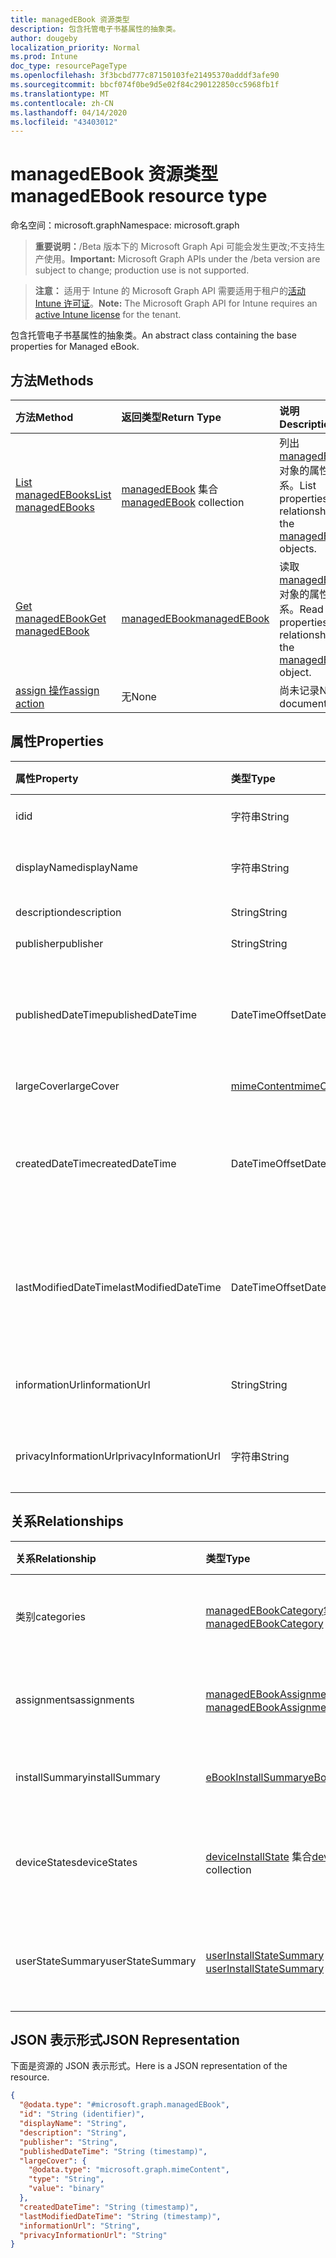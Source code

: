 ```yaml
---
title: managedEBook 资源类型
description: 包含托管电子书基属性的抽象类。
author: dougeby
localization_priority: Normal
ms.prod: Intune
doc_type: resourcePageType
ms.openlocfilehash: 3f3bcbd777c87150103fe21495370adddf3afe90
ms.sourcegitcommit: bbcf074f0be9d5e02f84c290122850cc5968fb1f
ms.translationtype: MT
ms.contentlocale: zh-CN
ms.lasthandoff: 04/14/2020
ms.locfileid: "43403012"
---
```

# <a name="managedebook-resource-type"></a><span data-ttu-id="56bc0-103">managedEBook 资源类型</span><span class="sxs-lookup"><span data-stu-id="56bc0-103">managedEBook resource type</span></span>

<span data-ttu-id="56bc0-104">命名空间：microsoft.graph</span><span class="sxs-lookup"><span data-stu-id="56bc0-104">Namespace: microsoft.graph</span></span>

> <span data-ttu-id="56bc0-105">**重要说明：**/Beta 版本下的 Microsoft Graph Api 可能会发生更改;不支持生产使用。</span><span class="sxs-lookup"><span data-stu-id="56bc0-105">**Important:** Microsoft Graph APIs under the /beta version are subject to change; production use is not supported.</span></span>

> <span data-ttu-id="56bc0-106">**注意：** 适用于 Intune 的 Microsoft Graph API 需要适用于租户的[活动 Intune 许可证](https://go.microsoft.com/fwlink/?linkid=839381)。</span><span class="sxs-lookup"><span data-stu-id="56bc0-106">**Note:** The Microsoft Graph API for Intune requires an [active Intune license](https://go.microsoft.com/fwlink/?linkid=839381) for the tenant.</span></span>

<span data-ttu-id="56bc0-107">包含托管电子书基属性的抽象类。</span><span class="sxs-lookup"><span data-stu-id="56bc0-107">An abstract class containing the base properties for Managed eBook.</span></span>

## <a name="methods"></a><span data-ttu-id="56bc0-108">方法</span><span class="sxs-lookup"><span data-stu-id="56bc0-108">Methods</span></span>
|<span data-ttu-id="56bc0-109">方法</span><span class="sxs-lookup"><span data-stu-id="56bc0-109">Method</span></span>|<span data-ttu-id="56bc0-110">返回类型</span><span class="sxs-lookup"><span data-stu-id="56bc0-110">Return Type</span></span>|<span data-ttu-id="56bc0-111">说明</span><span class="sxs-lookup"><span data-stu-id="56bc0-111">Description</span></span>|
|:---|:---|:---|
|[<span data-ttu-id="56bc0-112">List managedEBooks</span><span class="sxs-lookup"><span data-stu-id="56bc0-112">List managedEBooks</span></span>](../api/intune-books-managedebook-list.md)|<span data-ttu-id="56bc0-113">[managedEBook](../resources/intune-books-managedebook.md) 集合</span><span class="sxs-lookup"><span data-stu-id="56bc0-113">[managedEBook](../resources/intune-books-managedebook.md) collection</span></span>|<span data-ttu-id="56bc0-114">列出 [managedEBook](../resources/intune-books-managedebook.md) 对象的属性和关系。</span><span class="sxs-lookup"><span data-stu-id="56bc0-114">List properties and relationships of the [managedEBook](../resources/intune-books-managedebook.md) objects.</span></span>|
|[<span data-ttu-id="56bc0-115">Get managedEBook</span><span class="sxs-lookup"><span data-stu-id="56bc0-115">Get managedEBook</span></span>](../api/intune-books-managedebook-get.md)|[<span data-ttu-id="56bc0-116">managedEBook</span><span class="sxs-lookup"><span data-stu-id="56bc0-116">managedEBook</span></span>](../resources/intune-books-managedebook.md)|<span data-ttu-id="56bc0-117">读取 [managedEBook](../resources/intune-books-managedebook.md) 对象的属性和关系。</span><span class="sxs-lookup"><span data-stu-id="56bc0-117">Read properties and relationships of the [managedEBook](../resources/intune-books-managedebook.md) object.</span></span>|
|[<span data-ttu-id="56bc0-118">assign 操作</span><span class="sxs-lookup"><span data-stu-id="56bc0-118">assign action</span></span>](../api/intune-books-managedebook-assign.md)|<span data-ttu-id="56bc0-119">无</span><span class="sxs-lookup"><span data-stu-id="56bc0-119">None</span></span>|<span data-ttu-id="56bc0-120">尚未记录</span><span class="sxs-lookup"><span data-stu-id="56bc0-120">Not yet documented</span></span>|

## <a name="properties"></a><span data-ttu-id="56bc0-121">属性</span><span class="sxs-lookup"><span data-stu-id="56bc0-121">Properties</span></span>
|<span data-ttu-id="56bc0-122">属性</span><span class="sxs-lookup"><span data-stu-id="56bc0-122">Property</span></span>|<span data-ttu-id="56bc0-123">类型</span><span class="sxs-lookup"><span data-stu-id="56bc0-123">Type</span></span>|<span data-ttu-id="56bc0-124">说明</span><span class="sxs-lookup"><span data-stu-id="56bc0-124">Description</span></span>|
|:---|:---|:---|
|<span data-ttu-id="56bc0-125">id</span><span class="sxs-lookup"><span data-stu-id="56bc0-125">id</span></span>|<span data-ttu-id="56bc0-126">字符串</span><span class="sxs-lookup"><span data-stu-id="56bc0-126">String</span></span>|<span data-ttu-id="56bc0-127">实体的键。</span><span class="sxs-lookup"><span data-stu-id="56bc0-127">Key of the entity.</span></span>|
|<span data-ttu-id="56bc0-128">displayName</span><span class="sxs-lookup"><span data-stu-id="56bc0-128">displayName</span></span>|<span data-ttu-id="56bc0-129">字符串</span><span class="sxs-lookup"><span data-stu-id="56bc0-129">String</span></span>|<span data-ttu-id="56bc0-130">电子书的名称。</span><span class="sxs-lookup"><span data-stu-id="56bc0-130">Name of the eBook.</span></span>|
|<span data-ttu-id="56bc0-131">description</span><span class="sxs-lookup"><span data-stu-id="56bc0-131">description</span></span>|<span data-ttu-id="56bc0-132">String</span><span class="sxs-lookup"><span data-stu-id="56bc0-132">String</span></span>|<span data-ttu-id="56bc0-133">说明。</span><span class="sxs-lookup"><span data-stu-id="56bc0-133">Description.</span></span>|
|<span data-ttu-id="56bc0-134">publisher</span><span class="sxs-lookup"><span data-stu-id="56bc0-134">publisher</span></span>|<span data-ttu-id="56bc0-135">String</span><span class="sxs-lookup"><span data-stu-id="56bc0-135">String</span></span>|<span data-ttu-id="56bc0-136">发布者。</span><span class="sxs-lookup"><span data-stu-id="56bc0-136">Publisher.</span></span>|
|<span data-ttu-id="56bc0-137">publishedDateTime</span><span class="sxs-lookup"><span data-stu-id="56bc0-137">publishedDateTime</span></span>|<span data-ttu-id="56bc0-138">DateTimeOffset</span><span class="sxs-lookup"><span data-stu-id="56bc0-138">DateTimeOffset</span></span>|<span data-ttu-id="56bc0-139">电子书的发布日期和时间。</span><span class="sxs-lookup"><span data-stu-id="56bc0-139">The date and time when the eBook was published.</span></span>|
|<span data-ttu-id="56bc0-140">largeCover</span><span class="sxs-lookup"><span data-stu-id="56bc0-140">largeCover</span></span>|[<span data-ttu-id="56bc0-141">mimeContent</span><span class="sxs-lookup"><span data-stu-id="56bc0-141">mimeContent</span></span>](../resources/intune-shared-mimecontent.md)|<span data-ttu-id="56bc0-142">书籍封面。</span><span class="sxs-lookup"><span data-stu-id="56bc0-142">Book cover.</span></span>|
|<span data-ttu-id="56bc0-143">createdDateTime</span><span class="sxs-lookup"><span data-stu-id="56bc0-143">createdDateTime</span></span>|<span data-ttu-id="56bc0-144">DateTimeOffset</span><span class="sxs-lookup"><span data-stu-id="56bc0-144">DateTimeOffset</span></span>|<span data-ttu-id="56bc0-145">电子书文件的创建日期和时间。</span><span class="sxs-lookup"><span data-stu-id="56bc0-145">The date and time when the eBook file was created.</span></span>|
|<span data-ttu-id="56bc0-146">lastModifiedDateTime</span><span class="sxs-lookup"><span data-stu-id="56bc0-146">lastModifiedDateTime</span></span>|<span data-ttu-id="56bc0-147">DateTimeOffset</span><span class="sxs-lookup"><span data-stu-id="56bc0-147">DateTimeOffset</span></span>|<span data-ttu-id="56bc0-148">上次修改电子书的日期和时间。</span><span class="sxs-lookup"><span data-stu-id="56bc0-148">The date and time when the eBook was last modified.</span></span>|
|<span data-ttu-id="56bc0-149">informationUrl</span><span class="sxs-lookup"><span data-stu-id="56bc0-149">informationUrl</span></span>|<span data-ttu-id="56bc0-150">String</span><span class="sxs-lookup"><span data-stu-id="56bc0-150">String</span></span>|<span data-ttu-id="56bc0-151">详细信息 Url。</span><span class="sxs-lookup"><span data-stu-id="56bc0-151">The more information Url.</span></span>|
|<span data-ttu-id="56bc0-152">privacyInformationUrl</span><span class="sxs-lookup"><span data-stu-id="56bc0-152">privacyInformationUrl</span></span>|<span data-ttu-id="56bc0-153">字符串</span><span class="sxs-lookup"><span data-stu-id="56bc0-153">String</span></span>|<span data-ttu-id="56bc0-154">隐私声明 Url。</span><span class="sxs-lookup"><span data-stu-id="56bc0-154">The privacy statement Url.</span></span>|

## <a name="relationships"></a><span data-ttu-id="56bc0-155">关系</span><span class="sxs-lookup"><span data-stu-id="56bc0-155">Relationships</span></span>
|<span data-ttu-id="56bc0-156">关系</span><span class="sxs-lookup"><span data-stu-id="56bc0-156">Relationship</span></span>|<span data-ttu-id="56bc0-157">类型</span><span class="sxs-lookup"><span data-stu-id="56bc0-157">Type</span></span>|<span data-ttu-id="56bc0-158">说明</span><span class="sxs-lookup"><span data-stu-id="56bc0-158">Description</span></span>|
|:---|:---|:---|
|<span data-ttu-id="56bc0-159">类别</span><span class="sxs-lookup"><span data-stu-id="56bc0-159">categories</span></span>|<span data-ttu-id="56bc0-160">[managedEBookCategory](../resources/intune-books-managedebookcategory.md)集合</span><span class="sxs-lookup"><span data-stu-id="56bc0-160">[managedEBookCategory](../resources/intune-books-managedebookcategory.md) collection</span></span>|<span data-ttu-id="56bc0-161">此电子书的类别列表。</span><span class="sxs-lookup"><span data-stu-id="56bc0-161">The list of categories for this eBook.</span></span>|
|<span data-ttu-id="56bc0-162">assignments</span><span class="sxs-lookup"><span data-stu-id="56bc0-162">assignments</span></span>|<span data-ttu-id="56bc0-163">[managedEBookAssignment](../resources/intune-books-managedebookassignment.md) 集合</span><span class="sxs-lookup"><span data-stu-id="56bc0-163">[managedEBookAssignment](../resources/intune-books-managedebookassignment.md) collection</span></span>|<span data-ttu-id="56bc0-164">此电子书的分配列表。</span><span class="sxs-lookup"><span data-stu-id="56bc0-164">The list of assignments for this eBook.</span></span>|
|<span data-ttu-id="56bc0-165">installSummary</span><span class="sxs-lookup"><span data-stu-id="56bc0-165">installSummary</span></span>|[<span data-ttu-id="56bc0-166">eBookInstallSummary</span><span class="sxs-lookup"><span data-stu-id="56bc0-166">eBookInstallSummary</span></span>](../resources/intune-books-ebookinstallsummary.md)|<span data-ttu-id="56bc0-167">移动应用安装摘要。</span><span class="sxs-lookup"><span data-stu-id="56bc0-167">Mobile App Install Summary.</span></span>|
|<span data-ttu-id="56bc0-168">deviceStates</span><span class="sxs-lookup"><span data-stu-id="56bc0-168">deviceStates</span></span>|<span data-ttu-id="56bc0-169">[deviceInstallState](../resources/intune-books-deviceinstallstate.md) 集合</span><span class="sxs-lookup"><span data-stu-id="56bc0-169">[deviceInstallState](../resources/intune-books-deviceinstallstate.md) collection</span></span>|<span data-ttu-id="56bc0-170">此电子书的安装状态列表。</span><span class="sxs-lookup"><span data-stu-id="56bc0-170">The list of installation states for this eBook.</span></span>|
|<span data-ttu-id="56bc0-171">userStateSummary</span><span class="sxs-lookup"><span data-stu-id="56bc0-171">userStateSummary</span></span>|<span data-ttu-id="56bc0-172">[userInstallStateSummary](../resources/intune-books-userinstallstatesummary.md) 集合</span><span class="sxs-lookup"><span data-stu-id="56bc0-172">[userInstallStateSummary](../resources/intune-books-userinstallstatesummary.md) collection</span></span>|<span data-ttu-id="56bc0-173">此电子书的安装状态列表。</span><span class="sxs-lookup"><span data-stu-id="56bc0-173">The list of installation states for this eBook.</span></span>|

## <a name="json-representation"></a><span data-ttu-id="56bc0-174">JSON 表示形式</span><span class="sxs-lookup"><span data-stu-id="56bc0-174">JSON Representation</span></span>
<span data-ttu-id="56bc0-175">下面是资源的 JSON 表示形式。</span><span class="sxs-lookup"><span data-stu-id="56bc0-175">Here is a JSON representation of the resource.</span></span>
<!-- {
  "blockType": "resource",
  "keyProperty": "id",
  "@odata.type": "microsoft.graph.managedEBook"
}
-->
``` json
{
  "@odata.type": "#microsoft.graph.managedEBook",
  "id": "String (identifier)",
  "displayName": "String",
  "description": "String",
  "publisher": "String",
  "publishedDateTime": "String (timestamp)",
  "largeCover": {
    "@odata.type": "microsoft.graph.mimeContent",
    "type": "String",
    "value": "binary"
  },
  "createdDateTime": "String (timestamp)",
  "lastModifiedDateTime": "String (timestamp)",
  "informationUrl": "String",
  "privacyInformationUrl": "String"
}
```



